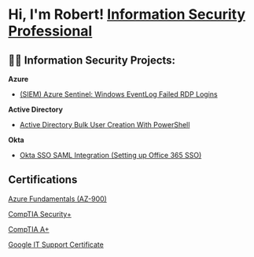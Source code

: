 <h1>Hi, I'm Robert!  <a href="https://www.linkedin.com/in/robert-mccrory-369485202/">Information Security Professional</a>

<h2>👨‍💻 Information Security Projects:</h2>

<b>Azure</b>
  - [(SIEM) Azure Sentinel: Windows EventLog Failed RDP Logins](https://github.com/RWilliamMcCrory/AzureSentinel)

<b>Active Directory</b>
  - [Active Directory Bulk User Creation With PowerShell](https://github.com/RWilliamMcCrory/ActiveDirectory)

<b>Okta</b>
  - [Okta SSO SAML Integration (Setting up Office 365 SSO)](https://github.com/RWilliamMcCrory/OktaSSO)

<h2>Certifications</h2>

<a href="https://www.credly.com/badges/a946a4cf-566c-4119-8ffe-fea135d9952a?source=linked_in_profile">Azure Fundamentals (AZ-900)</a>

<a href="https://www.credly.com/badges/b44f494e-5945-4cc7-951e-a22bea48fa18?source=linked_in_profile">CompTIA Security+</a>

<a href="https://www.credly.com/badges/b944263d-0185-4e95-bc43-bda204587868/linked_in_profile">CompTIA A+</a>

<a href="https://www.credly.com/badges/d328207f-57fa-4a3c-9688-2f423cd23fcd?source=linked_in_profile">Google IT Support Certificate</a>
